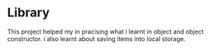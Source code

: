 # Library

This project helped my in pracising what i learnt in object and object constructor.
i also learnt about saving items into local storage.
